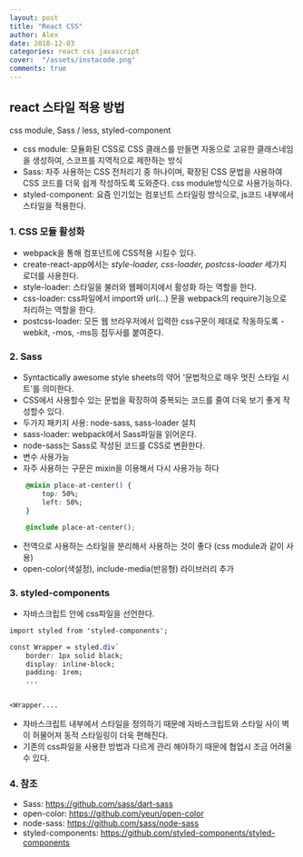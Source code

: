 ```yaml
---
layout: post
title: "React CSS"
author: Alex
date: 2018-12-03
categories: react css javascript
cover:  "/assets/instacode.png"
comments: true
---
```

## react 스타일 적용 방법

css module, Sass / less, styled-component

- css module: 모듈화된 CSS로 CSS 클래스를 만들면 자동으로 고유한 클래스네임을 생성하여, 스코프를 지역적으로 제한하는 방식
- Sass: 자주 사용하는 CSS 전처리기 중 하나이며, 확장된 CSS 문법을 사용하여 CSS 코드를 더욱 쉽게 작성하도록 도와준다. css module방식으로 사용가능하다.
- styled-component: 요즘 인기있는 컴포넌트 스타일링 방식으로, js코드 내부에서 스타일을 적용한다.

### 1. CSS 모듈 활성화

- webpack을 통해 컴포넌트에 CSS적용 시킬수 있다.
- create-react-app에서는 *style-loader, css-loader, postcss-loader* 세가지 로더를 사용한다.
- style-loader: 스타일을 불러와 웹페이지에서 활성화 하는 역할을 한다.
- css-loader: css파일에서 import와 url(...) 문을 webpack의 require기능으로 처리하는 역할을 한다.
- postcss-loader: 모든 웹 브라우저에서 입력한 css구문이 제대로 작동하도록 -webkit, -mos, -ms등 접두사를 붙여준다.

### 2. Sass

- Syntactically awesome style sheets의 약어 '문법적으로 매우 멋진 스타일 시트'를 의미한다.
- CSS에서 사용할수 있는 문법을 확장하여 중복되는 코드를 줄여 더욱 보기 좋게 작성할수 있다.
- 두가지 패키지 사용: node-sass, sass-loader 설치
- sass-loader: webpack에서 Sass파일을 읽어온다.
- node-sass는 Sass로 작성된 코드를 CSS로 변환한다.
- 변수 사용가능
- 자주 사용하는 구문은  mixin을 이용해서 다시 사용가능 하다

~~~ css
    @mixin place-at-center() {
        top: 50%;
        left: 50%;
    }

    @include place-at-center();
~~~

- 전역으로 사용하는 스타일을 분리해서 사용하는 것이 좋다 (css module과 같이 사용)
- open-color(색설정), include-media(반응형) 라이브러리 추가

### 3. styled-components

- 자바스크립트 안에 css파일을 선언한다.

~~~ css
import styled from 'styled-components';

const Wrapper = styled.div`
    border: 1px solid black;
    display: inline-block;
    padding: 1rem;
    ...


<Wrapper....
~~~

- 자바스크립트 내부에서 스타일을 정의하기 때문에 자바스크립트와 스타일 사이 벽이 허물어져 동적 스타일링이 더욱 편해진다.
- 기존의  css파일을 사용한 방법과 다르게 관리 해야하기 때문에 협업시 조금 어려울수 있다.

### 4. 참조

- Sass:  <https://github.com/sass/dart-sass>
- open-color: <https://github.com/yeun/open-color>
- node-sass: <https://github.com/sass/node-sass>
- styled-components: <https://github.com/styled-components/styled-components>
